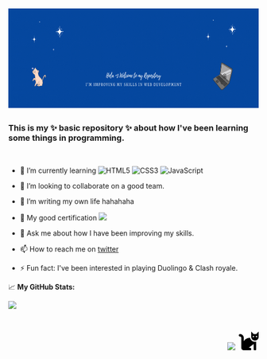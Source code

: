 <h1 align="center">
   <img src="https://github.com/vikecp/vikecp/blob/main/img/githubnew2.gif" width="1000px" height="200px">
</h1>

<div align="left">
  <h3> This is my ✨ basic repository ✨ about how I've been learning some things in programming.</h3> 
<br>
  
- 🌱 I’m currently learning ![HTML5](https://img.shields.io/badge/-HTML5-%23E44D27?style=flat-square&logo=html5&logoColor=ffffff)
![CSS3](https://img.shields.io/badge/-CSS3-%231572B6?style=flat-square&logo=css3)
![JavaScript](https://img.shields.io/badge/-JavaScript-%23F7DF1C?style=flat-square&logo=javascript&logoColor=000000&labelColor=%23F7DF1C&color=%23FFCE5A)
  
- 👯 I’m looking to collaborate on a good team.
- 🤔 I’m writing my own life hahahaha
- 🤍 My good certification <a href="https://portal.certiport.com/Portal/Pages/PrintTranscriptInfo.aspx?action=Cert&id=414&cvid=oUGSUWtK8D6Ixo9CSRYB1A==">
      <img src="https://img.shields.io/badge/AzureFundamentals-Certification-informational" /></a>
- 💬 Ask me about how I have been improving my skills.
- 📫 How to reach me on [twitter](https://twitter.com/vmoon_py)
- ⚡ Fun fact: I've been interested in playing Duolingo & Clash royale.

</div>

📈 **My GitHub Stats:**

<p>
  <img height="180em" src="https://github-readme-stats.vercel.app/api?username=vikecp&show_icons=true&theme=radical" />
  <!-- <img height="180em" src="https://github-readme-stats.vercel.app/api/top-langs/?username=vikecp&exclude_repo=KNN-Image-Classification&show_icons=true&&theme=radical"/>-->
</p>



<h1 align="right"> <img src="https://img.shields.io/badge/%3C3-I%20love%20mixis-blueviolet" width="150px"> <img src="https://github.com/vikecp/vikecp/blob/main/img/cat-solid.svg" width="40px"> </h1>





